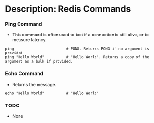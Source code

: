 # Description: Redis Commands

### Ping Command
* This command is often used to test if a connection is still alive, or to measure latency.
```shell
ping                        # PONG. Returns PONG if no argument is provided
ping "Hello World"          # "Hello World". Returns a copy of the argument as a bulk if provided.
```

### Echo Command
* Returns the message.
```shell
echo "Hello World"          # "Hello World"
```

### TODO
* None

